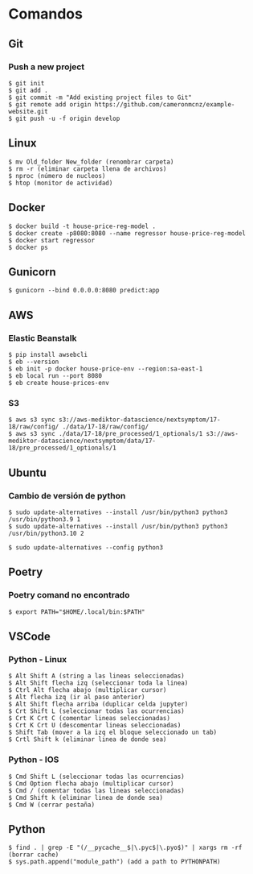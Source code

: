 # Comandos

## Git
### Push a new project
    $ git init
    $ git add .
    $ git commit -m "Add existing project files to Git"
    $ git remote add origin https://github.com/cameronmcnz/example-website.git
    $ git push -u -f origin develop

## Linux
    $ mv Old_folder New_folder (renombrar carpeta)
    $ rm -r (eliminar carpeta llena de archivos)
    $ nproc (número de nucleos)
    $ htop (monitor de actividad)

## Docker

    $ docker build -t house-price-reg-model .
    $ docker create -p8080:8080 --name regressor house-price-reg-model
    $ docker start regressor
    $ docker ps

## Gunicorn

    $ gunicorn --bind 0.0.0.0:8080 predict:app
    
## AWS 
### Elastic Beanstalk
    $ pip install awsebcli
    $ eb --version
    $ eb init -p docker house-price-env --region:sa-east-1
    $ eb local run --port 8080
    $ eb create house-prices-env
    
### S3
    $ aws s3 sync s3://aws-mediktor-datascience/nextsymptom/17-18/raw/config/ ./data/17-18/raw/config/
    $ aws s3 sync ./data/17-18/pre_processed/1_optionals/1 s3://aws-mediktor-datascience/nextsymptom/data/17-18/pre_processed/1_optionals/1

## Ubuntu
### Cambio de versión de python
    
    $ sudo update-alternatives --install /usr/bin/python3 python3 /usr/bin/python3.9 1
    $ sudo update-alternatives --install /usr/bin/python3 python3 /usr/bin/python3.10 2
    
    $ sudo update-alternatives --config python3
    
## Poetry
### Poetry comand no encontrado

    $ export PATH="$HOME/.local/bin:$PATH"
    
## VSCode
### Python - Linux

    $ Alt Shift A (string a las lineas seleccionadas)
    $ Alt Shift flecha izq (seleccionar toda la linea)
    $ Ctrl Alt flecha abajo (multiplicar cursor)
    $ Alt flecha izq (ir al paso anterior)
    $ Alt Shift flecha arriba (duplicar celda jupyter)
    $ Crt Shift L (seleccionar todas las ocurrencias)
    $ Crt K Crt C (comentar lineas seleccionadas)
    $ Crt K Crt U (descomentar lineas seleccionadas)
    $ Shift Tab (mover a la izq el bloque seleccionado un tab)
    $ Crtl Shift k (eliminar linea de donde sea)

### Python - IOS

    $ Cmd Shift L (seleccionar todas las ocurrencias)
    $ Cmd Option flecha abajo (multiplicar cursor)
    $ Cmd / (comentar todas las lineas seleccionadas)
    $ Cmd Shift k (eliminar linea de donde sea)
    $ Cmd W (cerrar pestaña)
    
## Python 

    $ find . | grep -E "(/__pycache__$|\.pyc$|\.pyo$)" | xargs rm -rf (borrar cache)
    $ sys.path.append("module_path") (add a path to PYTHONPATH)
   
    
